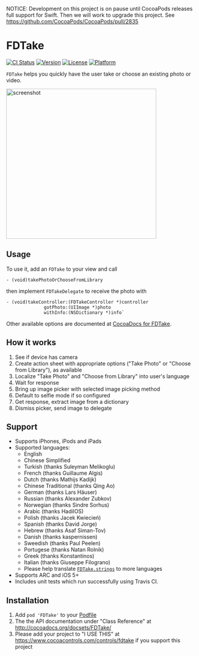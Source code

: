 NOTICE: Development on this project is on pause until CocoaPods releases full support for Swift. Then we will work to upgrade this project. See https://github.com/CocoaPods/CocoaPods/pull/2835


FDTake
================

[![CI Status](http://img.shields.io/travis/fulldecent/FDTake.svg?style=flat)](https://travis-ci.org/fulldecent/FDTake)
[![Version](https://img.shields.io/cocoapods/v/FDTake.svg?style=flat)](http://cocoadocs.org/docsets/FDTake)
[![License](https://img.shields.io/cocoapods/l/FDTake.svg?style=flat)](http://cocoadocs.org/docsets/FDTake)
[![Platform](https://img.shields.io/cocoapods/p/FDTake.svg?style=flat)](http://cocoadocs.org/docsets/FDTake)

`FDTake` helps you quickly have the user take or choose an existing photo or video.

<img src="https://i.imgur.com/SpSJzmS.png" alt="screenshot" height=400/>

Usage
----------------
To use it, add an `FDTake` to your view and call

    - (void)takePhotoOrChooseFromLibrary

then implement `FDTakeDelegate` to receive the photo with

    - (void)takeController:(FDTakeController *)controller 
                  gotPhoto:(UIImage *)photo 
                  withInfo:(NSDictionary *)info`

Other available options are documented at <a href="http://cocoadocs.org/docsets/FDTake/0.2.1/">CocoaDocs for FDTake</a>.

How it works
----------------
 1. See if device has camera
 2. Create action sheet with appropriate options ("Take Photo" or "Choose from Library"), as available
 3. Localize "Take Photo" and "Choose from Library" into user's language
 4. Wait for response
 5. Bring up image picker with selected image picking method
 6. Default to selfie mode if so configured
 7. Get response, extract image from a dictionary
 8. Dismiss picker, send image to delegate

Support
----------------
 * Supports iPhones, iPods and iPads
 * Supported languages:
   - English
   - Chinese Simplified
   - Turkish (thanks Suleyman Melikoglu)
   - French (thanks Guillaume Algis)
   - Dutch (thanks Mathijs Kadijk)
   - Chinese Traditional (thanks Qing Ao)
   - German (thanks Lars Häuser)
   - Russian (thanks Alexander Zubkov)
   - Norwegian (thanks Sindre Sorhus)
   - Arabic (thanks HadiIOS)
   - Polish (thanks Jacek Kwiecień)
   - Spanish (thanks David Jorge)
   - Hebrew (thanks Asaf Siman-Tov)
   - Danish (thanks kaspernissen)
   - Sweedish (thanks Paul Peelen)
   - Portugese (thanks Natan Rolnik)
   - Greek (thanks Konstantinos)
   - Italian (thanks Giuseppe Filograno)
   - Please help translate <a href="https://github.com/fulldecent/FDTake/blob/master/FDTakeExample/en.lproj/FDTake.strings">`FDTake.strings`</a> to more languages
 * Supports ARC and iOS 5+
 * Includes unit tests which run successfully using Travis CI.
 
Installation
-----------------
  1. Add `pod 'FDTake'` to your <a href="https://github.com/AFNetworking/AFNetworking/wiki/Getting-Started-with-AFNetworking">Podfile</a>
  2. The the API documentation under "Class Reference" at http://cocoadocs.org/docsets/FDTake/
  3. Please add your project to "I USE THIS" at https://www.cocoacontrols.com/controls/fdtake if you support this project
